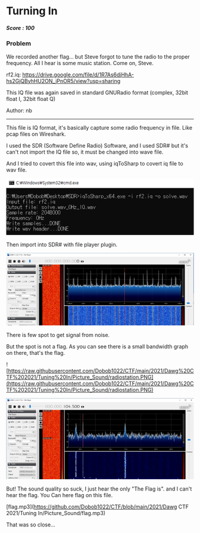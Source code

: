 # Turning In

##### Score : 100

### Problem

We recorded another flag... but Steve forgot to tune the radio to the proper frequency. All I hear is some music station. Come on, Steve.

rf2.iq: https://drive.google.com/file/d/1R7As6djHhA-hs2GjQByhHU2ON_jPnOR5/view?usp=sharing

This IQ file was again saved in standard GNURadio format (complex, 32bit float I, 32bit float Q)

Author: nb

---




This file is IQ format, it's basically capture some radio frequency in file. Like pcap files on Wireshark.

I used the SDR (Software Define Radio) Software, and I used SDR# but it's can't not import the IQ file so, it must be changed into wave file.

And I tried to covert this file into wav, using iqToSharp to covert iq file to wav file.

![1.PNG](https://github.com/Dobob1022/CTF/blob/main/2021/Dawg%20CTF%202021/Tuning%20In/Picture_Sound/1.PNG?raw=true)

Then import into SDR# with file player plugin.

![2.PNG](https://github.com/Dobob1022/CTF/blob/main/2021/Dawg%20CTF%202021/Tuning%20In/Picture_Sound/2.PNG?raw=true)

There is few spot to get signal from noise.

But the spot is not a flag. As you can see there is a small bandwidth graph on there, that's the flag.  

![https://raw.githubusercontent.com/Dobob1022/CTF/main/2021/Dawg%20CTF%202021/Tuning%20In/Picture_Sound/radiostation.PNG](https://raw.githubusercontent.com/Dobob1022/CTF/main/2021/Dawg%20CTF%202021/Tuning%20In/Picture_Sound/radiostation.PNG)



![flag.PNG](https://github.com/Dobob1022/CTF/blob/main/2021/Dawg%20CTF%202021/Tuning%20In/Picture_Sound/flag.PNG?raw=true)

But! The sound quality so suck, I just hear the only "The Flag is". and I can't hear the flag. 
You Can here flag on this file. 

[flag.mp3](https://github.com/Dobob1022/CTF/blob/main/2021/Dawg CTF 2021/Tuning In/Picture_Sound/flag.mp3)



That was so close...